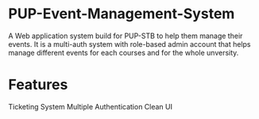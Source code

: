 # PUP-Event-Management-System
A Web application system build for PUP-STB to help them manage their events. 
It is a multi-auth system with role-based admin account that helps manage different events for each courses and for the whole unversity.

# Features
Ticketing System
Multiple Authentication
Clean UI
